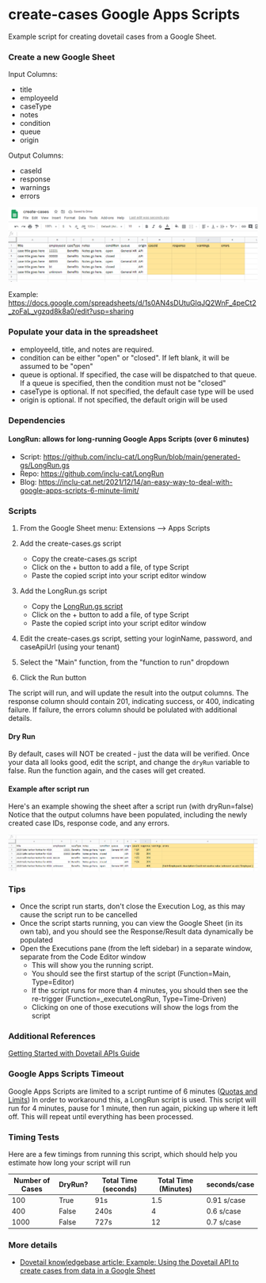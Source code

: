 # create-cases Google Apps Scripts
Example script for creating dovetail cases from a Google Sheet. 


### Create a new Google Sheet 

Input Columns:
* title	
* employeeId	
* caseType	
* notes	
* condition	
* queue	
* origin	

Output Columns:
* caseId	
* response	
* warnings	
* errors															

![sheet.png](images/sheet.png)

Example: https://docs.google.com/spreadsheets/d/1s0AN4sDUtuGlqJQ2WnF_4peCt2_zoFaL_vgzqd8k8a0/edit?usp=sharing

### Populate your data in the spreadsheet

* employeeId, title, and notes are required.
* condition can be either "open" or "closed". If left blank, it will be assumed to be "open"
* queue is optional. If specified, the case will be dispatched to that queue. If a queue is specified, then the condition must not be "closed"
* caseType is optional. If not specified, the default case type will be used
* origin is optional. If not specified, the default origin will be used


### Dependencies 
#### LongRun: allows for long-running Google Apps Scripts (over 6 minutes)
* Script: https://github.com/inclu-cat/LongRun/blob/main/generated-gs/LongRun.gs
* Repo: https://github.com/inclu-cat/LongRun
* Blog: https://inclu-cat.net/2021/12/14/an-easy-way-to-deal-with-google-apps-scripts-6-minute-limit/

### Scripts
1. From the Google Sheet menu: Extensions --> Apps Scripts
1. Add the create-cases.gs script
    * Copy the create-cases.gs script
    * Click on the + button to add a file, of type Script
    * Paste the copied script into your script editor window
1. Add the LongRun.gs script
    * Copy the [LongRun.gs script](https://github.com/inclu-cat/LongRun/blob/main/generated-gs/LongRun.gs)
    * Click on the + button to add a file, of type Script
    * Paste the copied script into your script editor window

1. Edit the create-cases.gs script, setting your loginName, password, and caseApiUrl (using your tenant)
1. Select the "Main" function, from the "function to run" dropdown
1. Click the Run button

The script will run, and will update the result into the output columns.
The response column should contain 201, indicating success, or 400, indicating failure. If failure, the errors column should be polulated with additional details.

#### Dry Run
By default, cases will NOT be created - just the data will be verified.
Once your data all looks good, edit the script, and change the `dryRun` variable to false.
Run the function again, and the cases will get created.

#### Example after script run
Here's an example showing the sheet after a script run (with dryRun=false)
Notice that the output columns have been populated, including the newly created case IDs, response code, and any errors.

![sheet2.png](images/sheet2.png)

### Tips
* Once the script run starts, don't close the Execution Log, as this may cause the script run to be cancelled
* Once the script starts running, you can view the Google Sheet (in its own tab), and you should see the Response/Result data dynamically be populated
* Open the Executions pane (from the left sidebar) in a separate window, separate from the Code Editor window
    * This will show you the running script. 
    * You should see the first startup of the script (Function=Main, Type=Editor)
    * If the script runs for more than 4 minutes, you should then see the re-trigger (Function=_executeLongRun, Type=Time-Driven)
    * Clicking on one of those executions will show the logs from the script

### Additional References
[Getting Started with Dovetail APIs Guide](https://support.dovetailsoftware.com/selfservice/solutions/show/1199)

### Google Apps Scripts Timeout
Google Apps Scripts are limited to a script runtime of 6 minutes ([Quotas and Limits](https://developers.google.com/apps-script/guides/services/quotas?hl=en))
In order to workaround this, a LongRun script is used. This script will run for 4 minutes, pause for 1 minute, then run again, picking up where it left off. This will repeat until everything has been processed.

### Timing Tests
Here are a few timings from running this script, which should help you estimate how long your script will run

| Number of Cases | DryRun? | Total Time (seconds) | Total Time (Minutes) | seconds/case
| --------------- | ------- | -------------------- | -------------------- | ------------
| 100 | True | 91s | 1.5 | 0.91 s/case
| 400 | False | 240s | 4 | 0.6 s/case
| 1000 | False | 727s | 12 | 0.7 s/case



### More details
* [Dovetail knowledgebase article: Example: Using the Dovetail API to create cases from data in a Google Sheet](https://support.dovetailsoftware.com/selfservice/solutions/show/1207)




